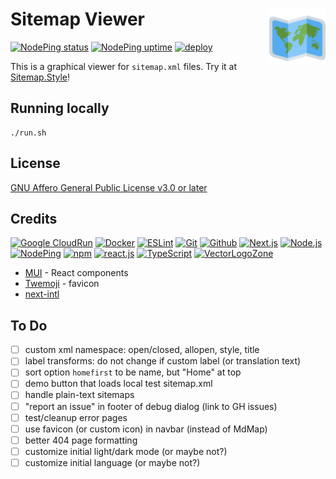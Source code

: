 # Sitemap Viewer [<img alt="Sitemap Viewer logo" src="public/favicon.svg" height="90" align="right" />](https://view.sitemap.style/)

[![NodePing status](https://img.shields.io/nodeping/status/9rpjcz1i-8nzx-442d-8yzk-tm7l5zfhbllw?label=Current%20status)](https://nodeping.com/reports/checks/9rpjcz1i-8nzx-442d-8yzk-tm7l5zfhbllw)
[![NodePing uptime](https://img.shields.io/nodeping/uptime/9rpjcz1i-8nzx-442d-8yzk-tm7l5zfhbllw?label=30-day%20uptime)](https://nodeping.com/reports/uptime/9rpjcz1i-8nzx-442d-8yzk-tm7l5zfhbllw)
[![deploy](https://github.com/fileformat/view.sitemap.style/actions/workflows/gcr-deploy.yaml/badge.svg)](https://github.com/fileformat/view.sitemap.style/actions/workflows/gcr-deploy.yaml)

This is a graphical viewer for `sitemap.xml` files.  Try it at [Sitemap.Style](https://www.sitemap.style/)!

## Running locally

```
./run.sh
```

## License

[GNU Affero General Public License v3.0 or later](LICENSE.txt)

## Credits

[![Google CloudRun](https://www.vectorlogo.zone/logos/google_cloud_run/google_cloud_run-ar21.svg)](https://cloud.google.com/run/ "Hosting")
[![Docker](https://www.vectorlogo.zone/logos/docker/docker-ar21.svg)](https://www.docker.com/ "Deployment")
[![ESLint](https://www.vectorlogo.zone/logos/eslint/eslint-ar21.svg)](https://eslint.org/ "Linting")
[![Git](https://www.vectorlogo.zone/logos/git-scm/git-scm-ar21.svg)](https://git-scm.com/ "Version control")
[![Github](https://www.vectorlogo.zone/logos/github/github-ar21.svg)](https://github.com/ "Code hosting")
[![Next.js](https://www.vectorlogo.zone/logos/nextjs/nextjs-ar21.svg)](https://nextjs.com/ "React Framework")
[![Node.js](https://www.vectorlogo.zone/logos/nodejs/nodejs-ar21.svg)](https://nodejs.org/ "Application Server")
[![NodePing](https://www.vectorlogo.zone/logos/nodeping/nodeping-ar21.svg)](https://nodeping.com?rid=201109281250J5K3P "Uptime monitoring")
[![npm](https://www.vectorlogo.zone/logos/npmjs/npmjs-ar21.svg)](https://www.npmjs.com/ "JS Package Management")
[![react.js](https://www.vectorlogo.zone/logos/reactjs/reactjs-ar21.svg)](https://reactjs.org/ "UI Framework")
[![TypeScript](https://www.vectorlogo.zone/logos/typescriptlang/typescriptlang-ar21.svg)](https://www.typescriptlang.org/ "Programming Language")
[![VectorLogoZone](https://www.vectorlogo.zone/logos/vectorlogozone/vectorlogozone-ar21.svg)](https://www.vectorlogo.zone/ "Logos")

* [MUI](https://mui.com/material-ui/) - React components
* [Twemoji](https://github.com/twitter/twemoji) - favicon
* [next-intl](https://next-intl.dev/)

## To Do

- [ ] custom xml namespace: open/closed, allopen, style, title
- [ ] label transforms: do not change if custom label (or translation text)
- [ ] sort option `homefirst` to be name, but "Home" at top
- [ ] demo button that loads local test sitemap.xml
- [ ] handle plain-text sitemaps
- [ ] "report an issue" in footer of debug dialog (link to GH issues)
- [ ] test/cleanup error pages
- [ ] use favicon (or custom icon) in navbar (instead of MdMap)
- [ ] better 404 page formatting
- [ ] customize initial light/dark mode (or maybe not?)
- [ ] customize initial language (or maybe not?)
